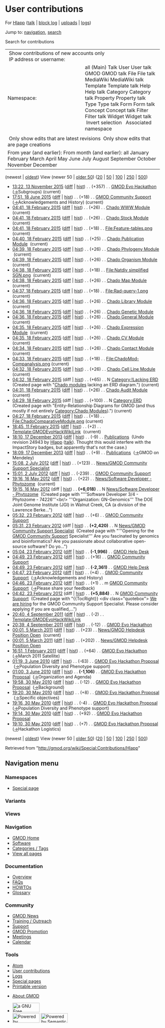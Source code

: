 <div id="mw-page-base" class="noprint">

</div>

<div id="mw-head-base" class="noprint">

</div>

<div id="content" class="mw-body" role="main">

<span id="top"></span>

<div id="mw-js-message" style="display:none;">

</div>



# <span dir="auto">User contributions</span>

<div id="bodyContent">

<div id="contentSub">

For [Hlapp](/wiki/User:Hlapp "User:Hlapp") (<a
href="/mediawiki/index.php?title=User_talk:Hlapp&amp;action=edit&amp;redlink=1"
class="new" title="User talk:Hlapp (page does not exist)">talk</a> \|
[block
log](/mediawiki/index.php?title=Special:Log/block&page=User%3AHlapp "Special:Log/block")
\| [uploads](/wiki/Special:ListFiles/Hlapp "Special:ListFiles/Hlapp") \|
[logs](/wiki/Special:Log/Hlapp "Special:Log/Hlapp"))

</div>

<div id="jump-to-nav" class="mw-jump">

Jump to: [navigation](#mw-navigation), [search](#p-search)

</div>

<div id="mw-content-text">

Search for contributions

<table class="mw-contributions-table">
<colgroup>
<col style="width: 50%" />
<col style="width: 50%" />
</colgroup>
<tbody>
<tr class="odd">
<td colspan="2"> Show contributions of new accounts only<br />
 IP address or username:</td>
</tr>
<tr class="even">
<td class="mw-label">Namespace:</td>
<td>all (Main) Talk User User talk GMOD GMOD talk File File talk
MediaWiki MediaWiki talk Template Template talk Help Help talk Category
Category talk Property Property talk Type Type talk Form Form talk
Concept Concept talk Filter Filter talk Widget Widget talk  
 Invert selection 
 Associated namespace </td>
</tr>
<tr class="odd">
<td colspan="2"></td>
</tr>
<tr class="even">
<td colspan="2"> Only show edits that are latest revisions
 Only show edits that are page creations</td>
</tr>
<tr class="odd">
<td colspan="2">From year (and earlier): From month (and earlier): all
January February March April May June July August September October
November December</td>
</tr>
</tbody>
</table>

(newest \| <a
href="/mediawiki/index.php?title=Special:Contributions/Hlapp&amp;dir=prev&amp;target=Hlapp"
class="mw-lastlink" rel="last"
title="Special:Contributions/Hlapp">oldest</a>) View (newer 50 \| <a
href="/mediawiki/index.php?title=Special:Contributions/Hlapp&amp;offset=20100530191017&amp;target=Hlapp"
class="mw-nextlink" rel="next" title="Special:Contributions/Hlapp">older
50</a>) (<a
href="/mediawiki/index.php?title=Special:Contributions/Hlapp&amp;offset=&amp;limit=20&amp;target=Hlapp"
class="mw-numlink" title="Special:Contributions/Hlapp">20</a> \| <a
href="/mediawiki/index.php?title=Special:Contributions/Hlapp&amp;offset=&amp;limit=50&amp;target=Hlapp"
class="mw-numlink" title="Special:Contributions/Hlapp">50</a> \| <a
href="/mediawiki/index.php?title=Special:Contributions/Hlapp&amp;offset=&amp;limit=100&amp;target=Hlapp"
class="mw-numlink" title="Special:Contributions/Hlapp">100</a> \| <a
href="/mediawiki/index.php?title=Special:Contributions/Hlapp&amp;offset=&amp;limit=250&amp;target=Hlapp"
class="mw-numlink" title="Special:Contributions/Hlapp">250</a> \| <a
href="/mediawiki/index.php?title=Special:Contributions/Hlapp&amp;offset=&amp;limit=500&amp;target=Hlapp"
class="mw-numlink" title="Special:Contributions/Hlapp">500</a>)

- <a href="/mediawiki/index.php?title=GMOD_Evo_Hackathon&amp;oldid=26800"
  class="mw-changeslist-date" title="GMOD Evo Hackathon">13:22, 13
  November 2015</a>
  ([diff](/mediawiki/index.php?title=GMOD_Evo_Hackathon&diff=prev&oldid=26800 "GMOD Evo Hackathon")
  \|
  [hist](/mediawiki/index.php?title=GMOD_Evo_Hackathon&action=history "GMOD Evo Hackathon"))
  <span class="mw-changeslist-separator">. .</span>
  <span class="mw-plusminus-pos" dir="ltr"
  title="17,520 bytes after change">(+357)</span>‎
  <span class="mw-changeslist-separator">. .</span>
  <a href="/wiki/GMOD_Evo_Hackathon" class="mw-contributions-title"
  title="GMOD Evo Hackathon">GMOD Evo Hackathon</a> ‎
  <span class="comment">([→](/wiki/GMOD_Evo_Hackathon#Subgroups "GMOD Evo Hackathon")‎<span dir="auto"><span class="autocomment">Subgroups</span></span>)</span>
  <span class="mw-uctop">(current)</span>
- <a
  href="/mediawiki/index.php?title=GMOD_Community_Support&amp;oldid=26746"
  class="mw-changeslist-date" title="GMOD Community Support">17:51, 18
  June 2015</a>
  ([diff](/mediawiki/index.php?title=GMOD_Community_Support&diff=prev&oldid=26746 "GMOD Community Support")
  \|
  [hist](/mediawiki/index.php?title=GMOD_Community_Support&action=history "GMOD Community Support"))
  <span class="mw-changeslist-separator">. .</span>
  <span class="mw-plusminus-pos" dir="ltr"
  title="5,856 bytes after change">(+18)</span>‎
  <span class="mw-changeslist-separator">. .</span>
  <a href="/wiki/GMOD_Community_Support" class="mw-contributions-title"
  title="GMOD Community Support">GMOD Community Support</a> ‎
  <span class="comment">([→](/wiki/GMOD_Community_Support#Acknowledgements_and_History "GMOD Community Support")‎<span dir="auto"><span class="autocomment">Acknowledgements
  and History</span></span>)</span>
  <span class="mw-uctop">(current)</span>
- <a href="/mediawiki/index.php?title=Chado_WWW_Module&amp;oldid=26573"
  class="mw-changeslist-date" title="Chado WWW Module">04:41, 18 February
  2015</a>
  ([diff](/mediawiki/index.php?title=Chado_WWW_Module&diff=prev&oldid=26573 "Chado WWW Module")
  \|
  [hist](/mediawiki/index.php?title=Chado_WWW_Module&action=history "Chado WWW Module"))
  <span class="mw-changeslist-separator">. .</span>
  <span class="mw-plusminus-pos" dir="ltr"
  title="5,999 bytes after change">(+26)</span>‎
  <span class="mw-changeslist-separator">. .</span>
  <a href="/wiki/Chado_WWW_Module" class="mw-contributions-title"
  title="Chado WWW Module">Chado WWW Module</a> ‎
  <span class="mw-uctop">(current)</span>
- <a href="/mediawiki/index.php?title=Chado_Stock_Module&amp;oldid=26572"
  class="mw-changeslist-date" title="Chado Stock Module">04:41, 18
  February 2015</a>
  ([diff](/mediawiki/index.php?title=Chado_Stock_Module&diff=prev&oldid=26572 "Chado Stock Module")
  \|
  [hist](/mediawiki/index.php?title=Chado_Stock_Module&action=history "Chado Stock Module"))
  <span class="mw-changeslist-separator">. .</span>
  <span class="mw-plusminus-pos" dir="ltr"
  title="10,221 bytes after change">(+26)</span>‎
  <span class="mw-changeslist-separator">. .</span>
  <a href="/wiki/Chado_Stock_Module" class="mw-contributions-title"
  title="Chado Stock Module">Chado Stock Module</a> ‎
  <span class="mw-uctop">(current)</span>
- <a
  href="/mediawiki/index.php?title=File:Feature-tables.png&amp;oldid=26571"
  class="mw-changeslist-date" title="File:Feature-tables.png">04:41, 18
  February 2015</a>
  ([diff](/mediawiki/index.php?title=File:Feature-tables.png&diff=prev&oldid=26571 "File:Feature-tables.png")
  \|
  [hist](/mediawiki/index.php?title=File:Feature-tables.png&action=history "File:Feature-tables.png"))
  <span class="mw-changeslist-separator">. .</span>
  <span class="mw-plusminus-pos" dir="ltr"
  title="18 bytes after change">(+18)</span>‎
  <span class="mw-changeslist-separator">. .</span>
  <a href="/wiki/File:Feature-tables.png" class="mw-contributions-title"
  title="File:Feature-tables.png">File:Feature-tables.png</a> ‎
  <span class="mw-uctop">(current)</span>
- <a
  href="/mediawiki/index.php?title=Chado_Publication_Module&amp;oldid=26570"
  class="mw-changeslist-date" title="Chado Publication Module">04:40, 18
  February 2015</a>
  ([diff](/mediawiki/index.php?title=Chado_Publication_Module&diff=prev&oldid=26570 "Chado Publication Module")
  \|
  [hist](/mediawiki/index.php?title=Chado_Publication_Module&action=history "Chado Publication Module"))
  <span class="mw-changeslist-separator">. .</span>
  <span class="mw-plusminus-pos" dir="ltr"
  title="6,452 bytes after change">(+25)</span>‎
  <span class="mw-changeslist-separator">. .</span>
  <a href="/wiki/Chado_Publication_Module" class="mw-contributions-title"
  title="Chado Publication Module">Chado Publication Module</a> ‎
  <span class="mw-uctop">(current)</span>
- <a
  href="/mediawiki/index.php?title=Chado_Phylogeny_Module&amp;oldid=26569"
  class="mw-changeslist-date" title="Chado Phylogeny Module">04:39, 18
  February 2015</a>
  ([diff](/mediawiki/index.php?title=Chado_Phylogeny_Module&diff=prev&oldid=26569 "Chado Phylogeny Module")
  \|
  [hist](/mediawiki/index.php?title=Chado_Phylogeny_Module&action=history "Chado Phylogeny Module"))
  <span class="mw-changeslist-separator">. .</span>
  <span class="mw-plusminus-pos" dir="ltr"
  title="9,262 bytes after change">(+26)</span>‎
  <span class="mw-changeslist-separator">. .</span>
  <a href="/wiki/Chado_Phylogeny_Module" class="mw-contributions-title"
  title="Chado Phylogeny Module">Chado Phylogeny Module</a> ‎
  <span class="mw-uctop">(current)</span>
- <a
  href="/mediawiki/index.php?title=Chado_Organism_Module&amp;oldid=26568"
  class="mw-changeslist-date" title="Chado Organism Module">04:39, 18
  February 2015</a>
  ([diff](/mediawiki/index.php?title=Chado_Organism_Module&diff=prev&oldid=26568 "Chado Organism Module")
  \|
  [hist](/mediawiki/index.php?title=Chado_Organism_Module&action=history "Chado Organism Module"))
  <span class="mw-changeslist-separator">. .</span>
  <span class="mw-plusminus-pos" dir="ltr"
  title="2,902 bytes after change">(+26)</span>‎
  <span class="mw-changeslist-separator">. .</span>
  <a href="/wiki/Chado_Organism_Module" class="mw-contributions-title"
  title="Chado Organism Module">Chado Organism Module</a> ‎
  <span class="mw-uctop">(current)</span>
- <a
  href="/mediawiki/index.php?title=File:Natdiv_simplified_SGN.png&amp;oldid=26567"
  class="mw-changeslist-date"
  title="File:Natdiv simplified SGN.png">04:38, 18 February 2015</a>
  ([diff](/mediawiki/index.php?title=File:Natdiv_simplified_SGN.png&diff=prev&oldid=26567 "File:Natdiv simplified SGN.png")
  \|
  [hist](/mediawiki/index.php?title=File:Natdiv_simplified_SGN.png&action=history "File:Natdiv simplified SGN.png"))
  <span class="mw-changeslist-separator">. .</span>
  <span class="mw-plusminus-pos" dir="ltr"
  title="18 bytes after change">(+18)</span>‎
  <span class="mw-changeslist-separator">. .</span>
  <a href="/wiki/File:Natdiv_simplified_SGN.png"
  class="mw-contributions-title"
  title="File:Natdiv simplified SGN.png">File:Natdiv simplified
  SGN.png</a> ‎ <span class="mw-uctop">(current)</span>
- <a href="/mediawiki/index.php?title=Chado_Map_Module&amp;oldid=26566"
  class="mw-changeslist-date" title="Chado Map Module">04:38, 18 February
  2015</a>
  ([diff](/mediawiki/index.php?title=Chado_Map_Module&diff=prev&oldid=26566 "Chado Map Module")
  \|
  [hist](/mediawiki/index.php?title=Chado_Map_Module&action=history "Chado Map Module"))
  <span class="mw-changeslist-separator">. .</span>
  <span class="mw-plusminus-pos" dir="ltr"
  title="3,660 bytes after change">(+26)</span>‎
  <span class="mw-changeslist-separator">. .</span>
  <a href="/wiki/Chado_Map_Module" class="mw-contributions-title"
  title="Chado Map Module">Chado Map Module</a> ‎
  <span class="mw-uctop">(current)</span>
- <a
  href="/mediawiki/index.php?title=File:Rad-query-1.png&amp;oldid=26565"
  class="mw-changeslist-date" title="File:Rad-query-1.png">04:37, 18
  February 2015</a>
  ([diff](/mediawiki/index.php?title=File:Rad-query-1.png&diff=prev&oldid=26565 "File:Rad-query-1.png")
  \|
  [hist](/mediawiki/index.php?title=File:Rad-query-1.png&action=history "File:Rad-query-1.png"))
  <span class="mw-changeslist-separator">. .</span>
  <span class="mw-plusminus-pos" dir="ltr"
  title="18 bytes after change">(+18)</span>‎
  <span class="mw-changeslist-separator">. .</span>
  <a href="/wiki/File:Rad-query-1.png" class="mw-contributions-title"
  title="File:Rad-query-1.png">File:Rad-query-1.png</a> ‎
  <span class="mw-uctop">(current)</span>
- <a
  href="/mediawiki/index.php?title=Chado_Library_Module&amp;oldid=26564"
  class="mw-changeslist-date" title="Chado Library Module">04:36, 18
  February 2015</a>
  ([diff](/mediawiki/index.php?title=Chado_Library_Module&diff=prev&oldid=26564 "Chado Library Module")
  \|
  [hist](/mediawiki/index.php?title=Chado_Library_Module&action=history "Chado Library Module"))
  <span class="mw-changeslist-separator">. .</span>
  <span class="mw-plusminus-pos" dir="ltr"
  title="11,721 bytes after change">(+26)</span>‎
  <span class="mw-changeslist-separator">. .</span>
  <a href="/wiki/Chado_Library_Module" class="mw-contributions-title"
  title="Chado Library Module">Chado Library Module</a> ‎
  <span class="mw-uctop">(current)</span>
- <a
  href="/mediawiki/index.php?title=Chado_Genetic_Module&amp;oldid=26563"
  class="mw-changeslist-date" title="Chado Genetic Module">04:36, 18
  February 2015</a>
  ([diff](/mediawiki/index.php?title=Chado_Genetic_Module&diff=prev&oldid=26563 "Chado Genetic Module")
  \|
  [hist](/mediawiki/index.php?title=Chado_Genetic_Module&action=history "Chado Genetic Module"))
  <span class="mw-changeslist-separator">. .</span>
  <span class="mw-plusminus-pos" dir="ltr"
  title="6,618 bytes after change">(+26)</span>‎
  <span class="mw-changeslist-separator">. .</span>
  <a href="/wiki/Chado_Genetic_Module" class="mw-contributions-title"
  title="Chado Genetic Module">Chado Genetic Module</a> ‎
- <a
  href="/mediawiki/index.php?title=Chado_General_Module&amp;oldid=26562"
  class="mw-changeslist-date" title="Chado General Module">04:36, 18
  February 2015</a>
  ([diff](/mediawiki/index.php?title=Chado_General_Module&diff=prev&oldid=26562 "Chado General Module")
  \|
  [hist](/mediawiki/index.php?title=Chado_General_Module&action=history "Chado General Module"))
  <span class="mw-changeslist-separator">. .</span>
  <span class="mw-plusminus-pos" dir="ltr"
  title="10,710 bytes after change">(+26)</span>‎
  <span class="mw-changeslist-separator">. .</span>
  <a href="/wiki/Chado_General_Module" class="mw-contributions-title"
  title="Chado General Module">Chado General Module</a> ‎
  <span class="mw-uctop">(current)</span>
- <a
  href="/mediawiki/index.php?title=Chado_Expression_Module&amp;oldid=26561"
  class="mw-changeslist-date" title="Chado Expression Module">04:35, 18
  February 2015</a>
  ([diff](/mediawiki/index.php?title=Chado_Expression_Module&diff=prev&oldid=26561 "Chado Expression Module")
  \|
  [hist](/mediawiki/index.php?title=Chado_Expression_Module&action=history "Chado Expression Module"))
  <span class="mw-changeslist-separator">. .</span>
  <span class="mw-plusminus-pos" dir="ltr"
  title="6,206 bytes after change">(+26)</span>‎
  <span class="mw-changeslist-separator">. .</span>
  <a href="/wiki/Chado_Expression_Module" class="mw-contributions-title"
  title="Chado Expression Module">Chado Expression Module</a> ‎
  <span class="mw-uctop">(current)</span>
- <a href="/mediawiki/index.php?title=Chado_CV_Module&amp;oldid=26560"
  class="mw-changeslist-date" title="Chado CV Module">04:35, 18 February
  2015</a>
  ([diff](/mediawiki/index.php?title=Chado_CV_Module&diff=prev&oldid=26560 "Chado CV Module")
  \|
  [hist](/mediawiki/index.php?title=Chado_CV_Module&action=history "Chado CV Module"))
  <span class="mw-changeslist-separator">. .</span>
  <span class="mw-plusminus-pos" dir="ltr"
  title="37,817 bytes after change">(+26)</span>‎
  <span class="mw-changeslist-separator">. .</span>
  <a href="/wiki/Chado_CV_Module" class="mw-contributions-title"
  title="Chado CV Module">Chado CV Module</a> ‎
  <span class="mw-uctop">(current)</span>
- <a
  href="/mediawiki/index.php?title=Chado_Contact_Module&amp;oldid=26559"
  class="mw-changeslist-date" title="Chado Contact Module">04:34, 18
  February 2015</a>
  ([diff](/mediawiki/index.php?title=Chado_Contact_Module&diff=prev&oldid=26559 "Chado Contact Module")
  \|
  [hist](/mediawiki/index.php?title=Chado_Contact_Module&action=history "Chado Contact Module"))
  <span class="mw-changeslist-separator">. .</span>
  <span class="mw-plusminus-pos" dir="ltr"
  title="2,073 bytes after change">(+26)</span>‎
  <span class="mw-changeslist-separator">. .</span>
  <a href="/wiki/Chado_Contact_Module" class="mw-contributions-title"
  title="Chado Contact Module">Chado Contact Module</a> ‎
  <span class="mw-uctop">(current)</span>
- <a
  href="/mediawiki/index.php?title=File:ChadoMod-Companalysis.png&amp;oldid=26558"
  class="mw-changeslist-date"
  title="File:ChadoMod-Companalysis.png">04:33, 18 February 2015</a>
  ([diff](/mediawiki/index.php?title=File:ChadoMod-Companalysis.png&diff=prev&oldid=26558 "File:ChadoMod-Companalysis.png")
  \|
  [hist](/mediawiki/index.php?title=File:ChadoMod-Companalysis.png&action=history "File:ChadoMod-Companalysis.png"))
  <span class="mw-changeslist-separator">. .</span>
  <span class="mw-plusminus-pos" dir="ltr"
  title="59 bytes after change">(+18)</span>‎
  <span class="mw-changeslist-separator">. .</span>
  <a href="/wiki/File:ChadoMod-Companalysis.png"
  class="mw-contributions-title"
  title="File:ChadoMod-Companalysis.png">File:ChadoMod-Companalysis.png</a>
  ‎ <span class="mw-uctop">(current)</span>
- <a
  href="/mediawiki/index.php?title=Chado_Cell_Line_Module&amp;oldid=26557"
  class="mw-changeslist-date" title="Chado Cell Line Module">04:32, 18
  February 2015</a>
  ([diff](/mediawiki/index.php?title=Chado_Cell_Line_Module&diff=prev&oldid=26557 "Chado Cell Line Module")
  \|
  [hist](/mediawiki/index.php?title=Chado_Cell_Line_Module&action=history "Chado Cell Line Module"))
  <span class="mw-changeslist-separator">. .</span>
  <span class="mw-plusminus-pos" dir="ltr"
  title="3,297 bytes after change">(+26)</span>‎
  <span class="mw-changeslist-separator">. .</span>
  <a href="/wiki/Chado_Cell_Line_Module" class="mw-contributions-title"
  title="Chado Cell Line Module">Chado Cell Line Module</a> ‎
  <span class="mw-uctop">(current)</span>
- <a
  href="/mediawiki/index.php?title=Category:!Lacking_ERD&amp;oldid=26556"
  class="mw-changeslist-date" title="Category:!Lacking ERD">04:32, 18
  February 2015</a> (diff \|
  [hist](/mediawiki/index.php?title=Category:!Lacking_ERD&action=history "Category:!Lacking ERD"))
  <span class="mw-changeslist-separator">. .</span>
  <span class="mw-plusminus-pos" dir="ltr"
  title="65 bytes after change">(+65)</span>‎
  <span class="mw-changeslist-separator">. .</span> N
  <a href="/wiki/Category:!Lacking_ERD" class="mw-contributions-title"
  title="Category:!Lacking ERD">Category:!Lacking ERD</a> ‎
  <span class="comment">(Created page with "[Chado
  modules](/wiki/Category:Chado_Modules "Category:Chado Modules")
  lacking an ERD diagram.")</span>
  <span class="mw-uctop">(current)</span>
- <a href="/mediawiki/index.php?title=Chado_Audit_Module&amp;oldid=26555"
  class="mw-changeslist-date" title="Chado Audit Module">04:31, 18
  February 2015</a>
  ([diff](/mediawiki/index.php?title=Chado_Audit_Module&diff=prev&oldid=26555 "Chado Audit Module")
  \|
  [hist](/mediawiki/index.php?title=Chado_Audit_Module&action=history "Chado Audit Module"))
  <span class="mw-changeslist-separator">. .</span>
  <span class="mw-plusminus-pos" dir="ltr"
  title="4,550 bytes after change">(+26)</span>‎
  <span class="mw-changeslist-separator">. .</span>
  <a href="/wiki/Chado_Audit_Module" class="mw-contributions-title"
  title="Chado Audit Module">Chado Audit Module</a> ‎
  <span class="mw-uctop">(current)</span>
- <a href="/mediawiki/index.php?title=Category:ERD&amp;oldid=26554"
  class="mw-changeslist-date" title="Category:ERD">04:29, 18 February
  2015</a> (diff \|
  [hist](/mediawiki/index.php?title=Category:ERD&action=history "Category:ERD"))
  <span class="mw-changeslist-separator">. .</span>
  <span class="mw-plusminus-pos" dir="ltr"
  title="100 bytes after change">(+100)</span>‎
  <span class="mw-changeslist-separator">. .</span> N
  <a href="/wiki/Category:ERD" class="mw-contributions-title"
  title="Category:ERD">Category:ERD</a> ‎ <span class="comment">(Created
  page with "Entity-Relationship Diagrams for GMOD (and thus mostly if
  not entirely [Category:Chado
  Modules](/wiki/Category:Chado_Modules "Category:Chado Modules")).")</span>
  <span class="mw-uctop">(current)</span>
- <a
  href="/mediawiki/index.php?title=File:ChadoComparativeModule.png&amp;oldid=26553"
  class="mw-changeslist-date"
  title="File:ChadoComparativeModule.png">04:27, 18 February 2015</a>
  ([diff](/mediawiki/index.php?title=File:ChadoComparativeModule.png&diff=prev&oldid=26553 "File:ChadoComparativeModule.png")
  \|
  [hist](/mediawiki/index.php?title=File:ChadoComparativeModule.png&action=history "File:ChadoComparativeModule.png"))
  <span class="mw-changeslist-separator">. .</span>
  <span class="mw-plusminus-pos" dir="ltr"
  title="150 bytes after change">(+18)</span>‎
  <span class="mw-changeslist-separator">. .</span>
  <a href="/wiki/File:ChadoComparativeModule.png"
  class="mw-contributions-title"
  title="File:ChadoComparativeModule.png">File:ChadoComparativeModule.png</a>
  ‎ <span class="mw-uctop">(current)</span>
- <a
  href="/mediawiki/index.php?title=Template:GMODEvoHackWikiLink&amp;oldid=26538"
  class="mw-changeslist-date" title="Template:GMODEvoHackWikiLink">18:45,
  11 February 2015</a>
  ([diff](/mediawiki/index.php?title=Template:GMODEvoHackWikiLink&diff=prev&oldid=26538 "Template:GMODEvoHackWikiLink")
  \|
  [hist](/mediawiki/index.php?title=Template:GMODEvoHackWikiLink&action=history "Template:GMODEvoHackWikiLink"))
  <span class="mw-changeslist-separator">. .</span>
  <span class="mw-plusminus-pos" dir="ltr"
  title="258 bytes after change">(+2)</span>‎
  <span class="mw-changeslist-separator">. .</span>
  <a href="/wiki/Template:GMODEvoHackWikiLink"
  class="mw-contributions-title"
  title="Template:GMODEvoHackWikiLink">Template:GMODEvoHackWikiLink</a> ‎
  <span class="mw-uctop">(current)</span>
- <a href="/mediawiki/index.php?title=Publications&amp;oldid=24944"
  class="mw-changeslist-date" title="Publications">18:10, 17 December
  2013</a>
  ([diff](/mediawiki/index.php?title=Publications&diff=prev&oldid=24944 "Publications")
  \|
  [hist](/mediawiki/index.php?title=Publications&action=history "Publications"))
  <span class="mw-changeslist-separator">. .</span>
  <span class="mw-plusminus-neg" dir="ltr"
  title="22,219 bytes after change">(-9)</span>‎
  <span class="mw-changeslist-separator">. .</span>
  <a href="/wiki/Publications" class="mw-contributions-title"
  title="Publications">Publications</a> ‎ <span class="comment">(Undo
  revision 24943 by
  [Hlapp](/wiki/Special:Contributions/Hlapp "Special:Contributions/Hlapp")
  (<a
  href="/mediawiki/index.php?title=User_talk:Hlapp&amp;action=edit&amp;redlink=1"
  class="new" title="User talk:Hlapp (page does not exist)">talk</a>).
  Thought this would interfere with the ImpactStory badges, but
  apparently that's not the case.)</span>
- <a href="/mediawiki/index.php?title=Publications&amp;oldid=24943"
  class="mw-changeslist-date" title="Publications">18:09, 17 December
  2013</a>
  ([diff](/mediawiki/index.php?title=Publications&diff=prev&oldid=24943 "Publications")
  \|
  [hist](/mediawiki/index.php?title=Publications&action=history "Publications"))
  <span class="mw-changeslist-separator">. .</span>
  <span class="mw-plusminus-pos" dir="ltr"
  title="22,228 bytes after change">(+9)</span>‎
  <span class="mw-changeslist-separator">. .</span>
  <a href="/wiki/Publications" class="mw-contributions-title"
  title="Publications">Publications</a> ‎
  <span class="comment">([→](/wiki/Publications#GMOD_on_Mendeley "Publications")‎<span dir="auto"><span class="autocomment">GMOD
  on Mendeley</span></span>)</span>
- <a
  href="/mediawiki/index.php?title=News/GMOD_Community_Support_Specialist&amp;oldid=20733"
  class="mw-changeslist-date"
  title="News/GMOD Community Support Specialist">15:08, 2 July 2012</a>
  ([diff](/mediawiki/index.php?title=News/GMOD_Community_Support_Specialist&diff=prev&oldid=20733 "News/GMOD Community Support Specialist")
  \|
  [hist](/mediawiki/index.php?title=News/GMOD_Community_Support_Specialist&action=history "News/GMOD Community Support Specialist"))
  <span class="mw-changeslist-separator">. .</span>
  <span class="mw-plusminus-pos" dir="ltr"
  title="2,543 bytes after change">(+123)</span>‎
  <span class="mw-changeslist-separator">. .</span>
  <a href="/wiki/News/GMOD_Community_Support_Specialist"
  class="mw-contributions-title"
  title="News/GMOD Community Support Specialist">News/GMOD Community
  Support Specialist</a> ‎
- <a
  href="/mediawiki/index.php?title=GMOD_Community_Support&amp;oldid=20732"
  class="mw-changeslist-date" title="GMOD Community Support">15:01, 2 July
  2012</a>
  ([diff](/mediawiki/index.php?title=GMOD_Community_Support&diff=prev&oldid=20732 "GMOD Community Support")
  \|
  [hist](/mediawiki/index.php?title=GMOD_Community_Support&action=history "GMOD Community Support"))
  <span class="mw-changeslist-separator">. .</span>
  <span class="mw-plusminus-neg" dir="ltr"
  title="5,708 bytes after change">(-239)</span>‎
  <span class="mw-changeslist-separator">. .</span>
  <a href="/wiki/GMOD_Community_Support" class="mw-contributions-title"
  title="GMOD Community Support">GMOD Community Support</a> ‎
- <a
  href="/mediawiki/index.php?title=News/Software_Developer_-_Phytozome&amp;oldid=20588"
  class="mw-changeslist-date"
  title="News/Software Developer - Phytozome">19:16, 16 May 2012</a>
  ([diff](/mediawiki/index.php?title=News/Software_Developer_-_Phytozome&diff=prev&oldid=20588 "News/Software Developer - Phytozome")
  \|
  [hist](/mediawiki/index.php?title=News/Software_Developer_-_Phytozome&action=history "News/Software Developer - Phytozome"))
  <span class="mw-changeslist-separator">. .</span>
  <span class="mw-plusminus-pos" dir="ltr"
  title="6,040 bytes after change">(+22)</span>‎
  <span class="mw-changeslist-separator">. .</span>
  <a href="/wiki/News/Software_Developer_-_Phytozome"
  class="mw-contributions-title"
  title="News/Software Developer - Phytozome">News/Software Developer -
  Phytozome</a> ‎ <span class="mw-uctop">(current)</span>
- <a
  href="/mediawiki/index.php?title=News/Software_Developer_-_Phytozome&amp;oldid=20587"
  class="mw-changeslist-date"
  title="News/Software Developer - Phytozome">19:15, 16 May 2012</a>
  (diff \|
  [hist](/mediawiki/index.php?title=News/Software_Developer_-_Phytozome&action=history "News/Software Developer - Phytozome"))
  <span class="mw-changeslist-separator">. .</span> **(+6,018)**‎
  <span class="mw-changeslist-separator">. .</span> N
  <a href="/wiki/News/Software_Developer_-_Phytozome"
  class="mw-contributions-title"
  title="News/Software Developer - Phytozome">News/Software Developer -
  Phytozome</a> ‎ <span class="comment">(Created page with "'''Software
  Developer 3/4 - Phytozome - 74226'''\<br/\> '''Organization:
  GN-Genomics''' The DOE Joint Genome Institute (JGI) in Walnut Creek,
  CA (a division of the Lawrence Berke…")</span>
- <a
  href="/mediawiki/index.php?title=GMOD_Community_Support&amp;oldid=19763"
  class="mw-changeslist-date" title="GMOD Community Support">05:32, 23
  February 2012</a>
  ([diff](/mediawiki/index.php?title=GMOD_Community_Support&diff=prev&oldid=19763 "GMOD Community Support")
  \|
  [hist](/mediawiki/index.php?title=GMOD_Community_Support&action=history "GMOD Community Support"))
  <span class="mw-changeslist-separator">. .</span>
  <span class="mw-plusminus-pos" dir="ltr"
  title="5,911 bytes after change">(+6)</span>‎
  <span class="mw-changeslist-separator">. .</span>
  <a href="/wiki/GMOD_Community_Support" class="mw-contributions-title"
  title="GMOD Community Support">GMOD Community Support</a> ‎
- <a
  href="/mediawiki/index.php?title=News/GMOD_Community_Support_Specialist&amp;oldid=19762"
  class="mw-changeslist-date"
  title="News/GMOD Community Support Specialist">05:31, 23 February
  2012</a> (diff \|
  [hist](/mediawiki/index.php?title=News/GMOD_Community_Support_Specialist&action=history "News/GMOD Community Support Specialist"))
  <span class="mw-changeslist-separator">. .</span> **(+2,420)**‎
  <span class="mw-changeslist-separator">. .</span> N
  <a href="/wiki/News/GMOD_Community_Support_Specialist"
  class="mw-contributions-title"
  title="News/GMOD Community Support Specialist">News/GMOD Community
  Support Specialist</a> ‎ <span class="comment">(Created page with
  "'''Opening for the [GMOD Community
  Support](/wiki/GMOD_Community_Support "GMOD Community Support")
  Specialist''' Are you fascinated by genomics and bioinformatics? Are
  you passionate about collaborative open-source software? Do
  yo…")</span>
- <a href="/mediawiki/index.php?title=GMOD_Help_Desk&amp;oldid=19759"
  class="mw-changeslist-date" title="GMOD Help Desk">05:04, 23 February
  2012</a>
  ([diff](/mediawiki/index.php?title=GMOD_Help_Desk&diff=prev&oldid=19759 "GMOD Help Desk")
  \|
  [hist](/mediawiki/index.php?title=GMOD_Help_Desk&action=history "GMOD Help Desk"))
  <span class="mw-changeslist-separator">. .</span> **(-1,996)**‎
  <span class="mw-changeslist-separator">. .</span>
  <a href="/wiki/GMOD_Help_Desk" class="mw-contributions-title"
  title="GMOD Help Desk">GMOD Help Desk</a> ‎
- <a
  href="/mediawiki/index.php?title=GMOD_Community_Support&amp;oldid=19758"
  class="mw-changeslist-date" title="GMOD Community Support">04:49, 23
  February 2012</a>
  ([diff](/mediawiki/index.php?title=GMOD_Community_Support&diff=prev&oldid=19758 "GMOD Community Support")
  \|
  [hist](/mediawiki/index.php?title=GMOD_Community_Support&action=history "GMOD Community Support"))
  <span class="mw-changeslist-separator">. .</span>
  <span class="mw-plusminus-pos" dir="ltr"
  title="5,905 bytes after change">(+16)</span>‎
  <span class="mw-changeslist-separator">. .</span>
  <a href="/wiki/GMOD_Community_Support" class="mw-contributions-title"
  title="GMOD Community Support">GMOD Community Support</a> ‎
- <a href="/mediawiki/index.php?title=GMOD_Help_Desk&amp;oldid=19757"
  class="mw-changeslist-date" title="GMOD Help Desk">04:49, 23 February
  2012</a>
  ([diff](/mediawiki/index.php?title=GMOD_Help_Desk&diff=prev&oldid=19757 "GMOD Help Desk")
  \|
  [hist](/mediawiki/index.php?title=GMOD_Help_Desk&action=history "GMOD Help Desk"))
  <span class="mw-changeslist-separator">. .</span> **(-2,361)**‎
  <span class="mw-changeslist-separator">. .</span>
  <a href="/wiki/GMOD_Help_Desk" class="mw-contributions-title"
  title="GMOD Help Desk">GMOD Help Desk</a> ‎
- <a
  href="/mediawiki/index.php?title=GMOD_Community_Support&amp;oldid=19756"
  class="mw-changeslist-date" title="GMOD Community Support">04:47, 23
  February 2012</a>
  ([diff](/mediawiki/index.php?title=GMOD_Community_Support&diff=prev&oldid=19756 "GMOD Community Support")
  \|
  [hist](/mediawiki/index.php?title=GMOD_Community_Support&action=history "GMOD Community Support"))
  <span class="mw-changeslist-separator">. .</span>
  <span class="mw-plusminus-pos" dir="ltr"
  title="5,889 bytes after change">(+4)</span>‎
  <span class="mw-changeslist-separator">. .</span>
  <a href="/wiki/GMOD_Community_Support" class="mw-contributions-title"
  title="GMOD Community Support">GMOD Community Support</a> ‎
  <span class="comment">([→](/wiki/GMOD_Community_Support#Acknowledgements_and_History "GMOD Community Support")‎<span dir="auto"><span class="autocomment">Acknowledgements
  and History</span></span>)</span>
- <a
  href="/mediawiki/index.php?title=GMOD_Community_Support&amp;oldid=19755"
  class="mw-changeslist-date" title="GMOD Community Support">04:46, 23
  February 2012</a>
  ([diff](/mediawiki/index.php?title=GMOD_Community_Support&diff=prev&oldid=19755 "GMOD Community Support")
  \|
  [hist](/mediawiki/index.php?title=GMOD_Community_Support&action=history "GMOD Community Support"))
  <span class="mw-changeslist-separator">. .</span>
  <span class="mw-plusminus-pos" dir="ltr"
  title="5,885 bytes after change">(+1)</span>‎
  <span class="mw-changeslist-separator">. .</span> m
  <a href="/wiki/GMOD_Community_Support" class="mw-contributions-title"
  title="GMOD Community Support">GMOD Community Support</a> ‎
  <span class="comment">([→](/wiki/GMOD_Community_Support#Please_share_your_feedback "GMOD Community Support")‎<span dir="auto"><span class="autocomment">Please
  share your feedback</span></span>)</span>
- <a
  href="/mediawiki/index.php?title=GMOD_Community_Support&amp;oldid=19754"
  class="mw-changeslist-date" title="GMOD Community Support">04:42, 23
  February 2012</a> (diff \|
  [hist](/mediawiki/index.php?title=GMOD_Community_Support&action=history "GMOD Community Support"))
  <span class="mw-changeslist-separator">. .</span> **(+5,884)**‎
  <span class="mw-changeslist-separator">. .</span> N
  <a href="/wiki/GMOD_Community_Support" class="mw-contributions-title"
  title="GMOD Community Support">GMOD Community Support</a> ‎
  <span class="comment">(Created page with "{{TocRight}} \<div
  class="quotebox"\> [We are
  hiring](/wiki/News/GMOD_Helpdesk_Position_Open "News/GMOD Helpdesk Position Open")
  for the GMOD Community Support Specialist. Please consider applying if
  you are qualified,…")</span>
- <a
  href="/mediawiki/index.php?title=Template:GMODEvoHackWikiLink&amp;oldid=18876"
  class="mw-changeslist-date" title="Template:GMODEvoHackWikiLink">20:40,
  4 September 2011</a>
  ([diff](/mediawiki/index.php?title=Template:GMODEvoHackWikiLink&diff=prev&oldid=18876 "Template:GMODEvoHackWikiLink")
  \|
  [hist](/mediawiki/index.php?title=Template:GMODEvoHackWikiLink&action=history "Template:GMODEvoHackWikiLink"))
  <span class="mw-changeslist-separator">. .</span>
  <span class="mw-plusminus-neg" dir="ltr"
  title="256 bytes after change">(-2)</span>‎
  <span class="mw-changeslist-separator">. .</span>
  <a href="/wiki/Template:GMODEvoHackWikiLink"
  class="mw-contributions-title"
  title="Template:GMODEvoHackWikiLink">Template:GMODEvoHackWikiLink</a> ‎
- <a href="/mediawiki/index.php?title=GMOD_Evo_Hackathon&amp;oldid=18875"
  class="mw-changeslist-date" title="GMOD Evo Hackathon">20:39, 4
  September 2011</a>
  ([diff](/mediawiki/index.php?title=GMOD_Evo_Hackathon&diff=prev&oldid=18875 "GMOD Evo Hackathon")
  \|
  [hist](/mediawiki/index.php?title=GMOD_Evo_Hackathon&action=history "GMOD Evo Hackathon"))
  <span class="mw-changeslist-separator">. .</span>
  <span class="mw-plusminus-neg" dir="ltr"
  title="17,179 bytes after change">(-12)</span>‎
  <span class="mw-changeslist-separator">. .</span>
  <a href="/wiki/GMOD_Evo_Hackathon" class="mw-contributions-title"
  title="GMOD Evo Hackathon">GMOD Evo Hackathon</a> ‎
- <a
  href="/mediawiki/index.php?title=News/GMOD_Helpdesk_Position_Open&amp;oldid=17103"
  class="mw-changeslist-date"
  title="News/GMOD Helpdesk Position Open">00:01, 5 March 2011</a>
  ([diff](/mediawiki/index.php?title=News/GMOD_Helpdesk_Position_Open&diff=prev&oldid=17103 "News/GMOD Helpdesk Position Open")
  \|
  [hist](/mediawiki/index.php?title=News/GMOD_Helpdesk_Position_Open&action=history "News/GMOD Helpdesk Position Open"))
  <span class="mw-changeslist-separator">. .</span>
  <span class="mw-plusminus-pos" dir="ltr"
  title="2,615 bytes after change">(+23)</span>‎
  <span class="mw-changeslist-separator">. .</span>
  <a href="/wiki/News/GMOD_Helpdesk_Position_Open"
  class="mw-contributions-title"
  title="News/GMOD Helpdesk Position Open">News/GMOD Helpdesk Position
  Open</a> ‎ <span class="mw-uctop">(current)</span>
- <a
  href="/mediawiki/index.php?title=News/GMOD_Helpdesk_Position_Open&amp;oldid=17102"
  class="mw-changeslist-date"
  title="News/GMOD Helpdesk Position Open">00:01, 5 March 2011</a>
  ([diff](/mediawiki/index.php?title=News/GMOD_Helpdesk_Position_Open&diff=prev&oldid=17102 "News/GMOD Helpdesk Position Open")
  \|
  [hist](/mediawiki/index.php?title=News/GMOD_Helpdesk_Position_Open&action=history "News/GMOD Helpdesk Position Open"))
  <span class="mw-changeslist-separator">. .</span>
  <span class="mw-plusminus-pos" dir="ltr"
  title="2,592 bytes after change">(+202)</span>‎
  <span class="mw-changeslist-separator">. .</span>
  <a href="/wiki/News/GMOD_Helpdesk_Position_Open"
  class="mw-contributions-title"
  title="News/GMOD Helpdesk Position Open">News/GMOD Helpdesk Position
  Open</a> ‎
- <a href="/mediawiki/index.php?title=GMOD_Evo_Hackathon&amp;oldid=16832"
  class="mw-changeslist-date" title="GMOD Evo Hackathon">16:51, 1 February
  2011</a>
  ([diff](/mediawiki/index.php?title=GMOD_Evo_Hackathon&diff=prev&oldid=16832 "GMOD Evo Hackathon")
  \|
  [hist](/mediawiki/index.php?title=GMOD_Evo_Hackathon&action=history "GMOD Evo Hackathon"))
  <span class="mw-changeslist-separator">. .</span>
  <span class="mw-plusminus-pos" dir="ltr"
  title="17,394 bytes after change">(+64)</span>‎
  <span class="mw-changeslist-separator">. .</span>
  <a href="/wiki/GMOD_Evo_Hackathon" class="mw-contributions-title"
  title="GMOD Evo Hackathon">GMOD Evo Hackathon</a> ‎
  <span class="comment">([→](/wiki/GMOD_Evo_Hackathon#March_2011_Satellite "GMOD Evo Hackathon")‎<span dir="auto"><span class="autocomment">March
  2011 Satellite</span></span>)</span>
- <a
  href="/mediawiki/index.php?title=GMOD_Evo_Hackathon_Proposal&amp;oldid=12861"
  class="mw-changeslist-date" title="GMOD Evo Hackathon Proposal">01:19, 3
  June 2010</a>
  ([diff](/mediawiki/index.php?title=GMOD_Evo_Hackathon_Proposal&diff=prev&oldid=12861 "GMOD Evo Hackathon Proposal")
  \|
  [hist](/mediawiki/index.php?title=GMOD_Evo_Hackathon_Proposal&action=history "GMOD Evo Hackathon Proposal"))
  <span class="mw-changeslist-separator">. .</span>
  <span class="mw-plusminus-neg" dir="ltr"
  title="11,949 bytes after change">(-63)</span>‎
  <span class="mw-changeslist-separator">. .</span>
  <a href="/wiki/GMOD_Evo_Hackathon_Proposal"
  class="mw-contributions-title" title="GMOD Evo Hackathon Proposal">GMOD
  Evo Hackathon Proposal</a> ‎
  <span class="comment">([→](/wiki/GMOD_Evo_Hackathon_Proposal#Population_Diversity_and_Phenotype_support "GMOD Evo Hackathon Proposal")‎<span dir="auto"><span class="autocomment">Population
  Diversity and Phenotype support</span></span>)</span>
- <a
  href="/mediawiki/index.php?title=GMOD_Evo_Hackathon_Proposal&amp;oldid=12860"
  class="mw-changeslist-date" title="GMOD Evo Hackathon Proposal">01:00, 3
  June 2010</a>
  ([diff](/mediawiki/index.php?title=GMOD_Evo_Hackathon_Proposal&diff=prev&oldid=12860 "GMOD Evo Hackathon Proposal")
  \|
  [hist](/mediawiki/index.php?title=GMOD_Evo_Hackathon_Proposal&action=history "GMOD Evo Hackathon Proposal"))
  <span class="mw-changeslist-separator">. .</span> **(-1,106)**‎
  <span class="mw-changeslist-separator">. .</span>
  <a href="/wiki/GMOD_Evo_Hackathon_Proposal"
  class="mw-contributions-title" title="GMOD Evo Hackathon Proposal">GMOD
  Evo Hackathon Proposal</a> ‎
  <span class="comment">([→](/wiki/GMOD_Evo_Hackathon_Proposal#Organization_and_Agenda "GMOD Evo Hackathon Proposal")‎<span dir="auto"><span class="autocomment">Organization
  and Agenda</span></span>)</span>
- <a
  href="/mediawiki/index.php?title=GMOD_Evo_Hackathon_Proposal&amp;oldid=12801"
  class="mw-changeslist-date" title="GMOD Evo Hackathon Proposal">19:58,
  30 May 2010</a>
  ([diff](/mediawiki/index.php?title=GMOD_Evo_Hackathon_Proposal&diff=prev&oldid=12801 "GMOD Evo Hackathon Proposal")
  \|
  [hist](/mediawiki/index.php?title=GMOD_Evo_Hackathon_Proposal&action=history "GMOD Evo Hackathon Proposal"))
  <span class="mw-changeslist-separator">. .</span>
  <span class="mw-plusminus-neg" dir="ltr"
  title="13,063 bytes after change">(-12)</span>‎
  <span class="mw-changeslist-separator">. .</span>
  <a href="/wiki/GMOD_Evo_Hackathon_Proposal"
  class="mw-contributions-title" title="GMOD Evo Hackathon Proposal">GMOD
  Evo Hackathon Proposal</a> ‎
  <span class="comment">([→](/wiki/GMOD_Evo_Hackathon_Proposal#Background "GMOD Evo Hackathon Proposal")‎<span dir="auto"><span class="autocomment">Background</span></span>)</span>
- <a
  href="/mediawiki/index.php?title=GMOD_Evo_Hackathon_Proposal&amp;oldid=12800"
  class="mw-changeslist-date" title="GMOD Evo Hackathon Proposal">19:20,
  30 May 2010</a>
  ([diff](/mediawiki/index.php?title=GMOD_Evo_Hackathon_Proposal&diff=prev&oldid=12800 "GMOD Evo Hackathon Proposal")
  \|
  [hist](/mediawiki/index.php?title=GMOD_Evo_Hackathon_Proposal&action=history "GMOD Evo Hackathon Proposal"))
  <span class="mw-changeslist-separator">. .</span>
  <span class="mw-plusminus-pos" dir="ltr"
  title="13,075 bytes after change">(+8)</span>‎
  <span class="mw-changeslist-separator">. .</span>
  <a href="/wiki/GMOD_Evo_Hackathon_Proposal"
  class="mw-contributions-title" title="GMOD Evo Hackathon Proposal">GMOD
  Evo Hackathon Proposal</a> ‎
  <span class="comment">([→](/wiki/GMOD_Evo_Hackathon_Proposal#Specific_objectives "GMOD Evo Hackathon Proposal")‎<span dir="auto"><span class="autocomment">Specific
  objectives</span></span>)</span>
- <a
  href="/mediawiki/index.php?title=GMOD_Evo_Hackathon_Proposal&amp;oldid=12799"
  class="mw-changeslist-date" title="GMOD Evo Hackathon Proposal">19:16,
  30 May 2010</a>
  ([diff](/mediawiki/index.php?title=GMOD_Evo_Hackathon_Proposal&diff=prev&oldid=12799 "GMOD Evo Hackathon Proposal")
  \|
  [hist](/mediawiki/index.php?title=GMOD_Evo_Hackathon_Proposal&action=history "GMOD Evo Hackathon Proposal"))
  <span class="mw-changeslist-separator">. .</span>
  <span class="mw-plusminus-neg" dir="ltr"
  title="13,067 bytes after change">(-4)</span>‎
  <span class="mw-changeslist-separator">. .</span>
  <a href="/wiki/GMOD_Evo_Hackathon_Proposal"
  class="mw-contributions-title" title="GMOD Evo Hackathon Proposal">GMOD
  Evo Hackathon Proposal</a> ‎
  <span class="comment">([→](/wiki/GMOD_Evo_Hackathon_Proposal#Population_Diversity_and_Phenotype_support "GMOD Evo Hackathon Proposal")‎<span dir="auto"><span class="autocomment">Population
  Diversity and Phenotype support</span></span>)</span>
- <a
  href="/mediawiki/index.php?title=GMOD_Evo_Hackathon_Proposal&amp;oldid=12798"
  class="mw-changeslist-date" title="GMOD Evo Hackathon Proposal">19:14,
  30 May 2010</a>
  ([diff](/mediawiki/index.php?title=GMOD_Evo_Hackathon_Proposal&diff=prev&oldid=12798 "GMOD Evo Hackathon Proposal")
  \|
  [hist](/mediawiki/index.php?title=GMOD_Evo_Hackathon_Proposal&action=history "GMOD Evo Hackathon Proposal"))
  <span class="mw-changeslist-separator">. .</span>
  <span class="mw-plusminus-pos" dir="ltr"
  title="13,071 bytes after change">(+92)</span>‎
  <span class="mw-changeslist-separator">. .</span>
  <a href="/wiki/GMOD_Evo_Hackathon_Proposal"
  class="mw-contributions-title" title="GMOD Evo Hackathon Proposal">GMOD
  Evo Hackathon Proposal</a> ‎
- <a
  href="/mediawiki/index.php?title=GMOD_Evo_Hackathon_Proposal&amp;oldid=12797"
  class="mw-changeslist-date" title="GMOD Evo Hackathon Proposal">19:10,
  30 May 2010</a>
  ([diff](/mediawiki/index.php?title=GMOD_Evo_Hackathon_Proposal&diff=prev&oldid=12797 "GMOD Evo Hackathon Proposal")
  \|
  [hist](/mediawiki/index.php?title=GMOD_Evo_Hackathon_Proposal&action=history "GMOD Evo Hackathon Proposal"))
  <span class="mw-changeslist-separator">. .</span>
  <span class="mw-plusminus-pos" dir="ltr"
  title="12,979 bytes after change">(+7)</span>‎
  <span class="mw-changeslist-separator">. .</span>
  <a href="/wiki/GMOD_Evo_Hackathon_Proposal"
  class="mw-contributions-title" title="GMOD Evo Hackathon Proposal">GMOD
  Evo Hackathon Proposal</a> ‎
  <span class="comment">([→](/wiki/GMOD_Evo_Hackathon_Proposal#Hackathon_Logistics "GMOD Evo Hackathon Proposal")‎<span dir="auto"><span class="autocomment">Hackathon
  Logistics</span></span>)</span>

(newest \| <a
href="/mediawiki/index.php?title=Special:Contributions/Hlapp&amp;dir=prev&amp;target=Hlapp"
class="mw-lastlink" rel="last"
title="Special:Contributions/Hlapp">oldest</a>) View (newer 50 \| <a
href="/mediawiki/index.php?title=Special:Contributions/Hlapp&amp;offset=20100530191017&amp;target=Hlapp"
class="mw-nextlink" rel="next" title="Special:Contributions/Hlapp">older
50</a>) (<a
href="/mediawiki/index.php?title=Special:Contributions/Hlapp&amp;offset=&amp;limit=20&amp;target=Hlapp"
class="mw-numlink" title="Special:Contributions/Hlapp">20</a> \| <a
href="/mediawiki/index.php?title=Special:Contributions/Hlapp&amp;offset=&amp;limit=50&amp;target=Hlapp"
class="mw-numlink" title="Special:Contributions/Hlapp">50</a> \| <a
href="/mediawiki/index.php?title=Special:Contributions/Hlapp&amp;offset=&amp;limit=100&amp;target=Hlapp"
class="mw-numlink" title="Special:Contributions/Hlapp">100</a> \| <a
href="/mediawiki/index.php?title=Special:Contributions/Hlapp&amp;offset=&amp;limit=250&amp;target=Hlapp"
class="mw-numlink" title="Special:Contributions/Hlapp">250</a> \| <a
href="/mediawiki/index.php?title=Special:Contributions/Hlapp&amp;offset=&amp;limit=500&amp;target=Hlapp"
class="mw-numlink" title="Special:Contributions/Hlapp">500</a>)

</div>

<div class="printfooter">

Retrieved from "<http://gmod.org/wiki/Special:Contributions/Hlapp>"

</div>

<div id="catlinks" class="catlinks catlinks-allhidden">

</div>

<div class="visualClear">

</div>

</div>

</div>

<div id="mw-navigation">

## Navigation menu

<div id="mw-head">



<div id="left-navigation">

<div id="p-namespaces" class="vectorTabs" role="navigation"
aria-labelledby="p-namespaces-label">

### Namespaces

- <span id="ca-nstab-special">[Special
  page](/wiki/Special:Contributions/Hlapp "This is a special page, you cannot edit the page itself")</span>

</div>

<div id="p-variants" class="vectorMenu emptyPortlet" role="navigation"
aria-labelledby="p-variants-label">

### 

### Variants[](#)

<div class="menu">

</div>

</div>

</div>

<div id="right-navigation">

<div id="p-views" class="vectorTabs emptyPortlet" role="navigation"
aria-labelledby="p-views-label">

### Views

</div>



</div>



</div>

</div>

</div>

<div id="mw-panel">

<div id="p-logo" role="banner">

<a href="/wiki/Main_Page"
style="background-image: url(http://gmod.org/images/GMOD-cogs.png);"
title="Visit the main page"></a>

</div>

<div id="p-Navigation" class="portal" role="navigation"
aria-labelledby="p-Navigation-label">

### Navigation

<div class="body">

- <span id="n-GMOD-Home">[GMOD Home](/wiki/Main_Page)</span>
- <span id="n-Software">[Software](/wiki/GMOD_Components)</span>
- <span id="n-Categories-.2F-Tags">[Categories /
  Tags](/wiki/Categories)</span>
- <span id="n-View-all-pages">[View all
  pages](/wiki/Special:AllPages)</span>

</div>

</div>

<div id="p-Documentation" class="portal" role="navigation"
aria-labelledby="p-Documentation-label">

### Documentation

<div class="body">

- <span id="n-Overview">[Overview](/wiki/Overview)</span>
- <span id="n-FAQs">[FAQs](/wiki/Category:FAQ)</span>
- <span id="n-HOWTOs">[HOWTOs](/wiki/Category:HOWTO)</span>
- <span id="n-Glossary">[Glossary](/wiki/Glossary)</span>

</div>

</div>

<div id="p-Community" class="portal" role="navigation"
aria-labelledby="p-Community-label">

### Community

<div class="body">

- <span id="n-GMOD-News">[GMOD News](/wiki/GMOD_News)</span>
- <span id="n-Training-.2F-Outreach">[Training /
  Outreach](/wiki/Training_and_Outreach)</span>
- <span id="n-Support">[Support](/wiki/Support)</span>
- <span id="n-GMOD-Promotion">[GMOD
  Promotion](/wiki/GMOD_Promotion)</span>
- <span id="n-Meetings">[Meetings](/wiki/Meetings)</span>
- <span id="n-Calendar">[Calendar](/wiki/Calendar)</span>

</div>

</div>

<div id="p-tb" class="portal" role="navigation"
aria-labelledby="p-tb-label">

### Tools

<div class="body">

- <span id="feedlinks"><a
  href="http://gmod.org/mediawiki/index.php?title=Special:Contributions/Hlapp&amp;feed=atom"
  id="feed-atom" class="feedlink" rel="alternate"
  type="application/atom+xml" title="Atom feed for this page">Atom</a></span>
- <span id="t-contributions">[User
  contributions](/wiki/Special:Contributions/Hlapp "A list of contributions of this user")</span>
- <span id="t-log">[Logs](/wiki/Special:Log/Hlapp)</span>
- <span id="t-specialpages"><a href="/wiki/Special:SpecialPages" accesskey="q"
  title="A list of all special pages [q]">Special pages</a></span>
- <span id="t-print"><a
  href="/mediawiki/index.php?title=Special:Contributions/Hlapp&amp;printable=yes"
  rel="alternate" accesskey="p"
  title="Printable version of this page [p]">Printable version</a></span>

</div>

</div>

</div>

</div>

<div id="footer" role="contentinfo">

- <span id="footer-places-about">[About
  GMOD](/wiki/GMOD:About "GMOD:About")</span>

<!-- -->

- <span id="footer-copyrightico">[<img src="http://www.gnu.org/graphics/gfdl-logo-small.png" width="88"
  height="31" alt="a GNU Free Documentation License" />](http://www.gnu.org/licenses/fdl-1.3.html)</span>
- <span id="footer-poweredbyico">[<img src="/mediawiki/skins/common/images/poweredby_mediawiki_88x31.png"
  width="88" height="31" alt="Powered by MediaWiki" />](//www.mediawiki.org/)
  [<img
  src="/mediawiki/extensions/SemanticMediaWiki/includes/../resources/images/smw_button.png"
  width="88" height="31" alt="Powered by Semantic MediaWiki" />](https://www.semantic-mediawiki.org/wiki/Semantic_MediaWiki)</span>

<div style="clear:both">

</div>

</div>

